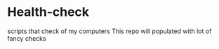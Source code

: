 # Health-check
scripts that check of my computers
This repo will populated with lot of fancy checks
